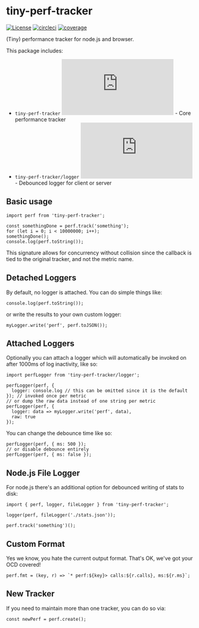 # tiny-perf-tracker

[![License](https://github.com/asilvas/tiny-perf-tracker/blob/main/LICENSE)](https://badgen.net/github/license/asilvas/tiny-perf-tracker)
[![circleci](https://app.circleci.com/pipelines/github/asilvas/tiny-perf-tracker)](https://badgen.net/circleci/github/asilvas/tiny-perf-tracker/main)
[![coverage](https://codecov.io/gh/asilvas/tiny-perf-tracker)](https://badgen.net/codecov/c/github/asilvas/tiny-perf-tracker/main)

(Tiny) performance tracker for node.js and browser.

This package includes:

* `tiny-perf-tracker` [![Size](https://unpkg.com/tiny-perf-tracker/dist/browser.js)](https://badgen.net/badgesize/normal/https/unpkg.com/tiny-perf-tracker/dist/browser.js) - Core performance tracker
* `tiny-perf-tracker/logger` [![Size](https://unpkg.com/tiny-perf-tracker/dist/logger.js)](https://badgen.net/badgesize/normal/https/unpkg.com/tiny-perf-tracker/dist/logger.js) - Debounced logger for client or server


## Basic usage

```
import perf from 'tiny-perf-tracker';

const somethingDone = perf.track('something');
for (let i = 0; i < 10000000; i++);
somethingDone();
console.log(perf.toString());
```

This signature allows for concurrency without collision since the callback is tied to the original tracker, and not the metric name.


## Detached Loggers

By default, no logger is attached. You can do simple things like:

```
console.log(perf.toString());
```

or write the results to your own custom logger:

```
myLogger.write('perf', perf.toJSON());
```


## Attached Loggers

Optionally you can attach a logger which will automatically be invoked on after 1000ms of log inactivity, like so:

```
import perfLogger from 'tiny-perf-tracker/logger';

perfLogger(perf, {
  logger: console.log // this can be omitted since it is the default
}); // invoked once per metric
// or dump the raw data instead of one string per metric
perfLogger(perf, {
  logger: data => myLogger.write('perf', data),
  raw: true
});
```

You can change the debounce time like so:

```
perfLogger(perf, { ms: 500 });
// or disable debounce entirely
perfLogger(perf, { ms: false });
```


## Node.js File Logger

For node.js there's an additional option for debounced writing of stats to disk:

```
import { perf, logger, fileLogger } from 'tiny-perf-tracker';

logger(perf, fileLogger('./stats.json'));

perf.track('something')();
```


## Custom Format

Yes we know, you hate the current output format. That's OK, we've got your OCD covered!

```
perf.fmt = (key, r) => `* perf:${key}> calls:${r.calls}, ms:${r.ms}`;
```


## New Tracker

If you need to maintain more than one tracker, you can do so via:

```
const newPerf = perf.create();
```
